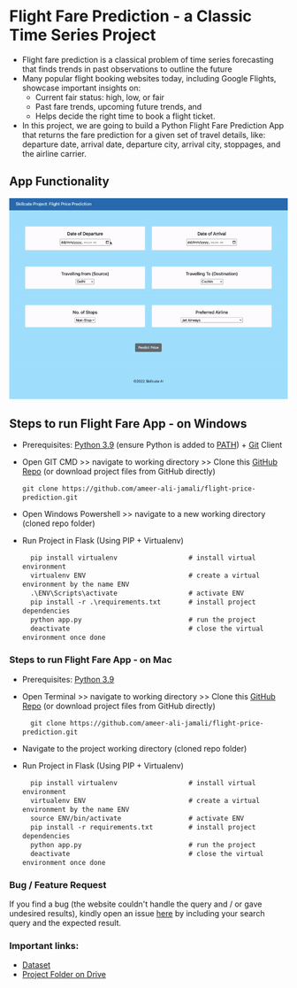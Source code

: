 # Flight Fare Prediction - a Classic Time Series Project

* Flight fare prediction is a classical problem of time series forecasting that finds trends in past observations to outline the future
* Many popular flight booking websites today, including Google Flights, showcase important insights on:
  * Current fair status: high, low, or fair
  * Past fare trends, upcoming future trends, and
  * Helps decide the right time to book a flight ticket.
* In this project, we are going to build a Python Flight Fare Prediction App that returns the fare prediction for a given set of travel details, like:  departure date, arrival date, departure city, arrival city, stoppages, and the airline carrier.

## App Functionality
![](templates/App_Functionality.gif)

## Steps to run Flight Fare App - on Windows

* Prerequisites: [Python 3.9](https://www.python.org/downloads/) (ensure Python is added to [PATH](https://medium.com/co-learning-lounge/how-to-download-install-python-on-windows-2021-44a707994013)) + [Git](https://git-scm.com/downloads) Client
* Open GIT CMD >> navigate to working directory >> Clone this [GitHub Repo](https://github.com/ameer-ali-jamali/flight-price-prediction.git) (or download project files from GitHub directly)

      git clone https://github.com/ameer-ali-jamali/flight-price-prediction.git
* Open Windows Powershell >> navigate to a new working directory (cloned repo folder)
* Run Project in Flask (Using PIP + Virtualenv)

        pip install virtualenv                  # install virtual environment
        virtualenv ENV                          # create a virtual environment by the name ENV
        .\ENV\Scripts\activate                  # activate ENV
        pip install -r .\requirements.txt       # install project dependencies
        python app.py                           # run the project
        deactivate                              # close the virtual environment once done


### Steps to run Flight Fare App - on Mac

* Prerequisites: [Python 3.9](https://www.python.org/downloads/)
* Open Terminal >> navigate to working directory >> Clone this [GitHub Repo](https://github.com/ameer-ali-jamali/flight-price-prediction.git) (or download project files from GitHub directly)

        git clone https://github.com/ameer-ali-jamali/flight-price-prediction.git
* Navigate to the project working directory (cloned repo folder)
* Run Project in Flask (Using PIP + Virtualenv)

        pip install virtualenv                  # install virtual environment
        virtualenv ENV                          # create a virtual environment by the name ENV
        source ENV/bin/activate                 # activate ENV
        pip install -r requirements.txt         # install project dependencies
        python app.py                           # run the project
        deactivate                              # close the virtual environment once done

### Bug / Feature Request
If you find a bug (the website couldn't handle the query and / or gave undesired results), kindly open an issue [here](https://github.com/ameer-ali-jamali/flight-price-prediction/issues) by including your search query and the expected result.

### Important links:
* [Dataset](https://www.kaggle.com/datasets/nikhilmittal/flight-fare-prediction-mh)
* [Project Folder on Drive](https://drive.google.com/drive/folders/1vnapi048bbmoXyoxOLLX6W_tA6a1uQ9w?usp=sharing)